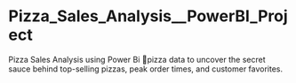 # Pizza_Sales_Analysis__PowerBI_Project
 Pizza Sales Analysis using Power Bi 🍕pizza data to uncover the secret sauce behind top-selling pizzas, peak order times, and customer favorites. 
